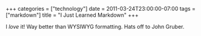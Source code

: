 +++
categories = ["technology"]
date = 2011-03-24T23:00:00-07:00
tags = ["markdown"]
title = "I Just Learned Markdown"
+++

I *love* it! Way better than WYSIWYG formatting. Hats off to John Gruber.
